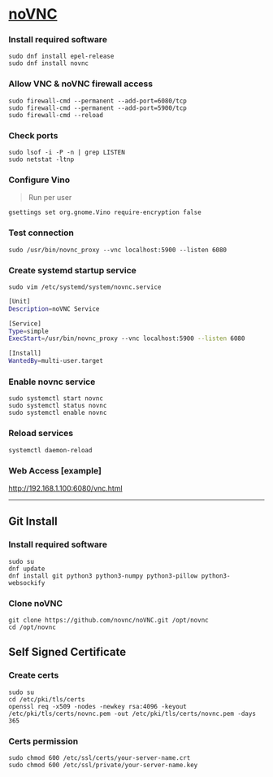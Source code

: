 # [noVNC](https://novnc.com/info.html)
### Install required software
```
sudo dnf install epel-release
sudo dnf install novnc
```

### Allow VNC & noVNC firewall access
```
sudo firewall-cmd --permanent --add-port=6080/tcp
sudo firewall-cmd --permanent --add-port=5900/tcp
sudo firewall-cmd --reload
```

### Check ports
```
sudo lsof -i -P -n | grep LISTEN
sudo netstat -ltnp
```

### Configure Vino 
> Run per user
```
gsettings set org.gnome.Vino require-encryption false
```

### Test connection
```
sudo /usr/bin/novnc_proxy --vnc localhost:5900 --listen 6080
```

### Create systemd startup service
```
sudo vim /etc/systemd/system/novnc.service
```
```bash
[Unit]
Description=noVNC Service

[Service]
Type=simple
ExecStart=/usr/bin/novnc_proxy --vnc localhost:5900 --listen 6080

[Install]
WantedBy=multi-user.target
```

### Enable novnc service
```
sudo systemctl start novnc
sudo systemctl status novnc
sudo systemctl enable novnc
```

### Reload services
```
systemctl daemon-reload
```

### Web Access [example]
http://192.168.1.100:6080/vnc.html

---

## Git Install
### Install required software
```
sudo su
dnf update
dnf install git python3 python3-numpy python3-pillow python3-websockify
```

### Clone noVNC
```
git clone https://github.com/novnc/noVNC.git /opt/novnc
cd /opt/novnc
```

## Self Signed Certificate
### Create certs
```
sudo su
cd /etc/pki/tls/certs
openssl req -x509 -nodes -newkey rsa:4096 -keyout /etc/pki/tls/certs/novnc.pem -out /etc/pki/tls/certs/novnc.pem -days 365
```

### Certs permission
```
sudo chmod 600 /etc/ssl/certs/your-server-name.crt
sudo chmod 600 /etc/ssl/private/your-server-name.key
```
